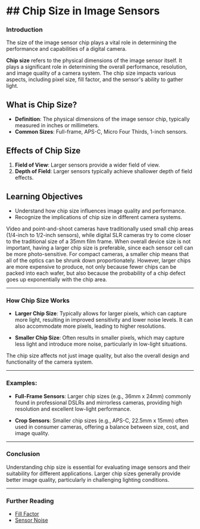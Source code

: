 # ## Chip Size in Image Sensors

### Introduction
The size of the image sensor chip plays a vital role in determining the performance and capabilities of a digital camera.

**Chip size** refers to the physical dimensions of the image sensor itself. It plays a significant role in determining the overall performance, resolution, and image quality of a camera system. The chip size impacts various aspects, including pixel size, fill factor, and the sensor's ability to gather light.

## What is Chip Size?

- **Definition**: The physical dimensions of the image sensor chip, typically measured in inches or millimeters.
- **Common Sizes**: Full-frame, APS-C, Micro Four Thirds, 1-inch sensors.

## Effects of Chip Size

1. **Field of View**: Larger sensors provide a wider field of view.
2. **Depth of Field**: Larger sensors typically achieve shallower depth of field effects.

## Learning Objectives

- Understand how chip size influences image quality and performance.
- Recognize the implications of chip size in different camera systems.

Video and point-and-shoot cameras have traditionally used small chip areas (1/4-inch to 1/2-inch sensors), while digital SLR cameras try to come closer to the traditional size of a 35mm film frame. When overall device size is not important, having a larger chip size is preferable, since each sensor cell can be more photo-sensitive. For compact cameras, a smaller chip means that all of the optics can be shrunk down proportionately. However, larger chips are more expensive to produce, not only because fewer chips can be packed into each wafer, but also because the probability of a chip defect goes up exponentially with the chip area.




---

### How Chip Size Works

- **Larger Chip Size**: Typically allows for larger pixels, which can capture more light, resulting in improved sensitivity and lower noise levels. It can also accommodate more pixels, leading to higher resolutions.
  
- **Smaller Chip Size**: Often results in smaller pixels, which may capture less light and introduce more noise, particularly in low-light situations.

The chip size affects not just image quality, but also the overall design and functionality of the camera system.

---

### Examples:

- **Full-Frame Sensors**: Larger chip sizes (e.g., 36mm x 24mm) commonly found in professional DSLRs and mirrorless cameras, providing high resolution and excellent low-light performance.
  
- **Crop Sensors**: Smaller chip sizes (e.g., APS-C, 22.5mm x 15mm) often used in consumer cameras, offering a balance between size, cost, and image quality.

---

### Conclusion

Understanding chip size is essential for evaluating image sensors and their suitability for different applications. Larger chip sizes generally provide better image quality, particularly in challenging lighting conditions.

---

### Further Reading

- [Fill Factor](#)
- [Sensor Noise](#)
